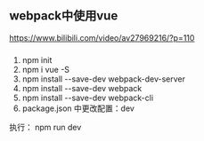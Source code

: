 ## webpack中使用vue

https://www.bilibili.com/video/av27969216/?p=110


### 
1. npm init
2. npm i vue -S 
3. npm install --save-dev webpack-dev-server
4. npm install --save-dev webpack
4. npm install --save-dev webpack-cli
4. package.json 中更改配置：dev

执行：
npm run dev 